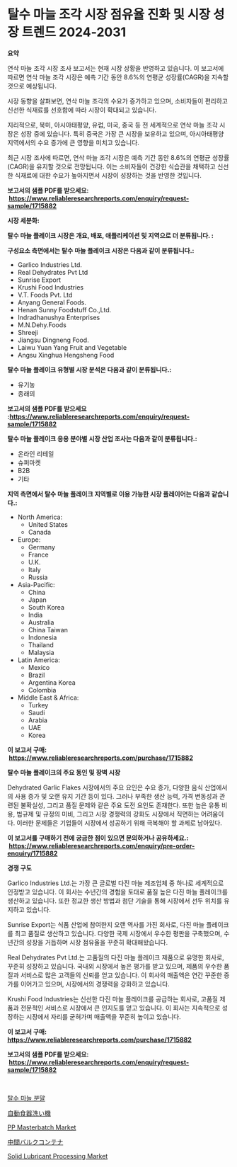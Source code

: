 <p><h1>탈수 마늘 조각 시장 점유율 진화 및 시장 성장 트렌드 2024-2031</h1></p><p><strong>요약</strong></p>
<p><p>연삭 마늘 조각 시장 조사 보고서는 현재 시장 상황을 반영하고 있습니다. 이 보고서에 따르면 연삭 마늘 조각 시장은 예측 기간 동안 8.6%의 연평균 성장률(CAGR)을 지속할 것으로 예상됩니다.</p><p>시장 동향을 살펴보면, 연삭 마늘 조각의 수요가 증가하고 있으며, 소비자들이 편리하고 신선한 식재료를 선호함에 따라 시장이 확대되고 있습니다.</p><p>지리적으로, 북미, 아시아태평양, 유럽, 미국, 중국 등 전 세계적으로 연삭 마늘 조각 시장은 성장 중에 있습니다. 특히 중국은 가장 큰 시장을 보유하고 있으며, 아시아태평양 지역에서의 수요 증가에 큰 영향을 미치고 있습니다.</p><p>최근 시장 조사에 따르면, 연삭 마늘 조각 시장은 예측 기간 동안 8.6%의 연평균 성장률(CAGR)을 유지할 것으로 전망됩니다. 이는 소비자들이 건강한 식습관을 채택하고 신선한 식재료에 대한 수요가 높아지면서 시장이 성장하는 것을 반영한 것입니다.</p></p>
<p><strong>보고서의 샘플 PDF를 받으세요: &nbsp;<a href="https://www.reliableresearchreports.com/enquiry/request-sample/1715882">https://www.reliableresearchreports.com/enquiry/request-sample/1715882</a></strong></p>
<p><strong>시장 세분화:</strong></p>
<p><strong> 탈수 마늘 플레이크 시장은 개요, 배포, 애플리케이션 및 지역으로 더 분류됩니다. :</strong></p>
<p><strong>구성요소 측면에서는 탈수 마늘 플레이크 시장은 다음과 같이 분류됩니다.:</strong></p>
<p><ul><li>Garlico Industries Ltd.</li><li>Real Dehydrates Pvt Ltd</li><li>Sunrise Export</li><li>Krushi Food Industries</li><li>V.T. Foods Pvt. Ltd</li><li>Anyang General Foods.</li><li>Henan Sunny Foodstuff Co.,Ltd.</li><li>Indradhanushya Enterprises</li><li>M.N.Dehy.Foods</li><li>Shreeji</li><li>Jiangsu Dingneng Food.</li><li>Laiwu Yuan Yang Fruit and Vegetable</li><li>Angsu Xinghua Hengsheng Food</li></ul></p>
<p><strong> 탈수 마늘 플레이크 유형별 시장 분석은 다음과 같이 분류됩니다.:</strong></p>
<p><ul><li>유기농</li><li>종래의</li></ul></p>
<p><strong>보고서의 샘플 PDF를 받으세요 :<a href="https://www.reliableresearchreports.com/enquiry/request-sample/1715882">https://www.reliableresearchreports.com/enquiry/request-sample/1715882</a></strong></p>
<p><strong> 탈수 마늘 플레이크 응용 분야별 시장 산업 조사는 다음과 같이 분류됩니다.:</strong></p>
<p><ul><li>온라인 리테일</li><li>슈퍼마켓</li><li>B2B</li><li>기타</li></ul></p>
<p><strong>지역 측면에서 탈수 마늘 플레이크 지역별로 이용 가능한 시장 플레이어는 다음과 같습니다.:</strong></p>
<p><ul>
    <li>
        North America:
        <ul>
            <li>United States</li>
            <li>Canada</li>
        </ul>
    </li>
    <li>
        Europe:
        <ul>
            <li>Germany</li>
            <li>France</li>
            <li>U.K.</li>
            <li>Italy</li>
            <li>Russia</li>
        </ul>
    </li>
    <li>
        Asia-Pacific:
        <ul>
            <li>China</li>
            <li>Japan</li>
            <li>South Korea</li>
            <li>India</li>
            <li>Australia</li>
            <li>China Taiwan</li>
            <li>Indonesia</li>
            <li>Thailand</li>
            <li>Malaysia</li>
        </ul>
    </li>
    <li>
        Latin America:
        <ul>
            <li>Mexico</li>
            <li>Brazil</li>
            <li>Argentina Korea</li>
            <li>Colombia</li>
        </ul>
    </li>
    <li>
        Middle East & Africa:
        <ul>
            <li>Turkey</li>
            <li>Saudi</li>
            <li>Arabia</li>
            <li>UAE</li>
            <li>Korea</li>
        </ul>
    </li>
    </ul></p>
<p><strong>이 보고서 구매: &nbsp;<a href="https://www.reliableresearchreports.com/purchase/1715882">https://www.reliableresearchreports.com/purchase/1715882</a></strong></p>
<p><strong>탈수 마늘 플레이크의 주요 동인 및 장벽 시장</strong></p>
<p><p>Dehydrated Garlic Flakes 시장에서의 주요 요인은 수요 증가, 다양한 음식 산업에서의 사용 증가 및 오랜 유지 기간 등이 있다. 그러나 부족한 생산 능력, 가격 변동성과 관련된 불확실성, 그리고 품질 문제와 같은 주요 도전 요인도 존재한다. 또한 높은 유통 비용, 법규제 및 규정의 미비, 그리고 시장 경쟁력의 강화도 시장에서 직면하는 어려움이다. 이러한 문제들은 기업들이 시장에서 성공하기 위해 극복해야 할 과제로 남아있다.</p></p>
<p><strong>이 보고서를 구매하기 전에 궁금한 점이 있으면 문의하거나 공유하세요.: &nbsp;<a href="https://www.reliableresearchreports.com/enquiry/pre-order-enquiry/1715882">https://www.reliableresearchreports.com/enquiry/pre-order-enquiry/1715882</a></strong></p>
<p><strong>경쟁 구도</strong></p>
<p><p>Garlico Industries Ltd.는 가장 큰 글로벌 다진 마늘 제조업체 중 하나로 세계적으로 인정받고 있습니다. 이 회사는 수년간의 경험을 토대로 품질 높은 다진 마늘 플레이크를 생산하고 있습니다. 또한 정교한 생산 방법과 첨단 기술을 통해 시장에서 선두 위치를 유지하고 있습니다.</p><p>Sunrise Export는 식품 산업에 참여한지 오랜 역사를 가진 회사로, 다진 마늘 플레이크를 최고 품질로 생산하고 있습니다. 다양한 국제 시장에서 우수한 평판을 구축했으며, 수년간의 성장을 거듭하며 시장 점유율을 꾸준히 확대해왔습니다.</p><p>Real Dehydrates Pvt Ltd.는 고품질의 다진 마늘 플레이크 제품으로 유명한 회사로, 꾸준히 성장하고 있습니다. 국내외 시장에서 높은 평가를 받고 있으며, 제품의 우수한 품질과 서비스로 많은 고객들의 신뢰를 얻고 있습니다. 이 회사의 매출액은 연간 꾸준한 증가를 이어가고 있으며, 시장에서의 경쟁력을 강화하고 있습니다.</p><p>Krushi Food Industries는 신선한 다진 마늘 플레이크를 공급하는 회사로, 고품질 제품과 전문적인 서비스로 시장에서 큰 인지도를 얻고 있습니다. 이 회사는 지속적으로 성장하는 시장에서 자리를 굳혀가며 매출액을 꾸준히 높이고 있습니다.</p></p>
<p><strong>이 보고서 구매: &nbsp; <a href="https://www.reliableresearchreports.com/purchase/1715882">https://www.reliableresearchreports.com/purchase/1715882</a></strong></p>
<p><strong>보고서의 샘플 PDF를 받으세요: &nbsp;<a href="https://www.reliableresearchreports.com/enquiry/request-sample/1715882">https://www.reliableresearchreports.com/enquiry/request-sample/1715882</a></strong><strong></strong></p>
<p>&nbsp;</p>
<p><p><a href="https://github.com/vsoq0zknh59/Market-Research-Report-List-1/blob/main/6674148190771.md">탈수 마늘 분말</a></p><p><a href="https://github.com/lababdou/Market-Research-Report-List-2/blob/main/6218189190925.md">自動食器洗い機</a></p><p><a href="https://github.com/globismark/Market-Research-Report-List-2/blob/main/pp-masterbatch-market.md">PP Masterbatch Market</a></p><p><a href="https://github.com/bevdtkn4419963/Market-Research-Report-List-1/blob/main/2184542190926.md">中間バルクコンテナ</a></p><p><a href="https://noble-drawer-34c.notion.site/Solid-Lubricant-Processing-Market-Size-and-Examines-its-Market-Scope-with-a-Primary-Focus-on-Growt-4d99409cb74147a2913089c613df4644">Solid Lubricant Processing Market</a></p></p>